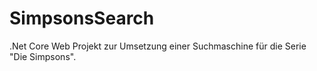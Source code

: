 # SimpsonsSearch

.Net Core Web Projekt zur Umsetzung einer Suchmaschine für die Serie "Die Simpsons".

